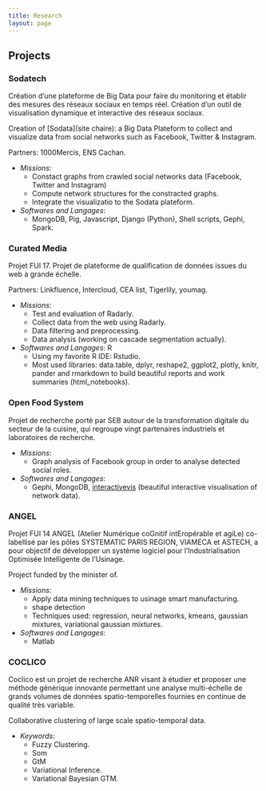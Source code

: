 ```yaml
---
title: Research
layout: page
---
```


## Projects

### Sodatech

Création d’une plateforme de Big Data pour faire du monitoring et établir des mesures des réseaux
sociaux en temps réel. Création d’un outil de visualisation dynamique et interactive des réseaux
sociaux. 

Creation of [Sodata](site chaire): a Big Data Plateform to collect and visualize data from social networks such as Facebook,  Twitter &  Instagram. 

Partners: 1000Mercis, ENS Cachan. 

* *Missions*:
	+ Constact graphs from crawled social networks data (Facebook,  Twitter and Instagram) 
	+ Compute network structures for the constracted graphs. 
	+ Integrate the visualizatio to the Sodata plateform. 
* *Softwares and Langages*:
	+ MongoDB,  Pig,  Javascript,  Django (Python),  Shell scripts,  Gephi,  Spark. 
	

### Curated Media

Projet FUI 17. Projet de plateforme de qualification de données issues du web à grande échelle.

<!-- Project funded by the french minister of.. -->

Partners:  Linkfluence, Intercloud, CEA list, Tigerlily, youmag. 

* *Missions*:
	+ Test and evaluation of Radarly. 
	+ Collect data from the web using Radarly. 
	+ Data filtering and preprocessing.
	+ Data analysis (working on cascade segmentation actually). 
* *Softwares and Langages*: R
	+ Using my favorite R IDE: Rstudio. 
	+ Most used libraries: data.table, dplyr, reshape2, ggplot2,  plotly,  knitr, pander and rmarkdown to build beautiful reports and work summaries (html_notebooks). 


### Open Food System

Projet de recherche porté par SEB autour de la transformation digitale du secteur de la cuisine,
qui regroupe vingt partenaires industriels et laboratoires de recherche.

* *Missions*:
	+ Graph analysis of Facebook group in order to analyse detected social roles. 
* *Softwares and Langages*:
	+ Gephi, MongoDB,  [interactivevis](https://github.com/oxfordinternetinstitute/InteractiveVis/tree/master/network) (beautiful interactive visualisation of network data).

### ANGEL

Projet FUI 14 ANGEL (Atelier Numérique coGnitif intEropérable et agiLe) co-labellisé par les
pôles SYSTEMATIC PARIS REGION, VIAMECA et ASTECH, a pour objectif de développer un
système logiciel pour l’Industrialisation Optimisée Intelligente de l’Usinage.

Project funded by the minister of.

* *Missions*:
	+ Apply data mining techniques to usinage smart manufacturing. 
	+ shape detection
	+ Techniques used: regression, neural networks,  kmeans,  gaussian mixtures,  variational gaussian mixtures. 
* *Softwares and Langages*:
	+ Matlab

### COCLICO

Coclico est un projet de recherche ANR visant à étudier et proposer une méthode générique
innovante permettant une analyse multi-échelle de grands volumes de données spatio-temporelles
fournies en continue de qualité très variable.

Collaborative clustering of large scale spatio-temporal data.

* *Keywords*:
	+ Fuzzy Clustering. 
	+ Som
	+ GtM
	+ Variational Inference. 
	+ Variational Bayesian GTM. 





